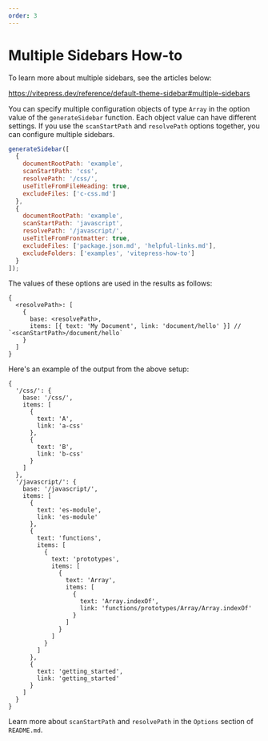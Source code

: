 ```yaml
---
order: 3
---
```


# Multiple Sidebars How-to

To learn more about multiple sidebars, see the articles below:

https://vitepress.dev/reference/default-theme-sidebar#multiple-sidebars

You can specify multiple configuration objects of type `Array` in the option value of the `generateSidebar` function. Each object value can have different settings. If you use the `scanStartPath` and `resolvePath` options together, you can configure multiple sidebars.

```javascript
generateSidebar([
  {
    documentRootPath: 'example',
    scanStartPath: 'css',
    resolvePath: '/css/',
    useTitleFromFileHeading: true,
    excludeFiles: ['c-css.md']
  },
  {
    documentRootPath: 'example',
    scanStartPath: 'javascript',
    resolvePath: '/javascript/',
    useTitleFromFrontmatter: true,
    excludeFiles: ['package.json.md', 'helpful-links.md'],
    excludeFolders: ['examples', 'vitepress-how-to']
  }
]);
```

The values of these options are used in the results as follows:

```text
{
  <resolvePath>: [
    {
      base: <resolvePath>,
      items: [{ text: 'My Document', link: 'document/hello' }] // `<scanStartPath>/document/hello`
    }
  ]
}
```

Here's an example of the output from the above setup:

```json5
{
  '/css/': {
    base: '/css/',
    items: [
      {
        text: 'A',
        link: 'a-css'
      },
      {
        text: 'B',
        link: 'b-css'
      }
    ]
  },
  '/javascript/': {
    base: '/javascript/',
    items: [
      {
        text: 'es-module',
        link: 'es-module'
      },
      {
        text: 'functions',
        items: [
          {
            text: 'prototypes',
            items: [
              {
                text: 'Array',
                items: [
                  {
                    text: 'Array.indexOf',
                    link: 'functions/prototypes/Array/Array.indexOf'
                  }
                ]
              }
            ]
          }
        ]
      },
      {
        text: 'getting_started',
        link: 'getting_started'
      }
    ]
  }
}
```

Learn more about `scanStartPath` and `resolvePath` in the `Options` section of `README.md`.
